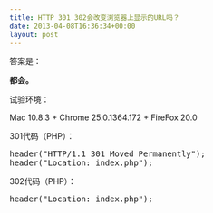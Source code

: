```yaml
---
title: HTTP 301 302会改变浏览器上显示的URL吗？
date: 2013-04-08T16:36:34+00:00
layout: post
---
```

答案是：
  
**都会。**

试验环境：
  
Mac 10.8.3 + Chrome 25.0.1364.172 + FireFox 20.0

301代码（PHP）：

<pre class="brush: perl">header("HTTP/1.1 301 Moved Permanently");
header("Location: index.php");
</pre>

302代码（PHP）：

<pre class="brush: perl">header("Location: index.php");
</pre>
